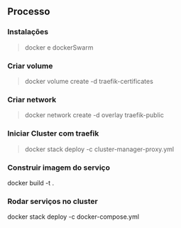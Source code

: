 


## Processo

### Instalações

> docker e dockerSwarm

### Criar volume

> docker volume create -d traefik-certificates

### Criar network

> docker network create -d overlay traefik-public

### Iniciar Cluster com traefik
> docker stack deploy <traefik> -c cluster-manager-proxy.yml

### Construir imagem do serviço
docker build -t <authservice> .

### Rodar serviços no cluster

docker stack deploy <authservice> -c docker-compose.yml



